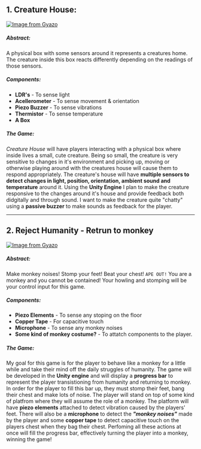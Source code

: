 ## 1. Creature House:

[![Image from Gyazo](https://i.gyazo.com/3993727557472a3c36de5484153f9c75.png)](https://gyazo.com/3993727557472a3c36de5484153f9c75)
##### **Abstract:**

A physical box with some sensors around it represents a creatures home. The creature inside this box reacts differently depending on the readings of those sensors.

##### **Components:**

+ **LDR's** - To sense light
+ **Acellerometer** - To sense movement & orientation
+ **Piezo Buzzer** - To sense vibrations
+ **Thermistor** - To sense temperature
+ **A Box**

##### **The Game:**

*Creature House* will have players interacting with a physical box where inside lives a small, cute creature. Being so small, the creature is very sensitive to changes in it's environment and picking up, moving or otherwise playing around with the creatures house will cause them to respond appropriately. The creature's house will have **multiple sensors to detect changes in light, position, orientation, ambient sound and temperature** around it. Using the **Unity Engine** I plan to make the creature responsive to the changes around it's house and provide feedback both didgitally and through sound. I want to make the creature quite "chatty" using a **passive buzzer** to make sounds as feedback for the player. 
***
## 2. Reject Humanity - Retrun to monkey

[![Image from Gyazo](https://i.gyazo.com/dc2d0b3fa865e40814204319e5380cd7.png)](https://gyazo.com/dc2d0b3fa865e40814204319e5380cd7)

##### **Abstract:**

Make monkey noises! Stomp your feet! Beat your chest! `APE OUT!` You are a monkey and you cannot be contained! Your howling and stomping will be your control input for this game.

##### **Components:**

+ **Piezo Elements** - To sense any stoping on the floor
+ **Copper Tape** - For capacitive touch
+ **Microphone** - To sense any monkey noises
+ **Some kind of monkey costume?** - To attatch components to the player.

##### **The Game:**

My goal for this game is for the player to behave like a monkey for a little while and take their mind off the daily struggles of humanity. The game will be developed in the **Unity engine** and will display a **progress bar** to represent the player transistioning from humanity and returning to monkey. In order for the player to fill this bar up, they must stomp their feet, bang their chest and make lots of noise. The player will stand on top of some kind of platfrom where they will assume the role of a monkey. The platform will have **piezo elements** attached to detect vibration caused by the players' feet. There will also be a **microphone** to detect the ***"monkey noises"*** made by the player and some **copper tape** to detect capacitive touch on the players chest when they bag their chest. Perfoming all these actions at once will fill the progress bar, effectively turning the player into a monkey, winning the game!
